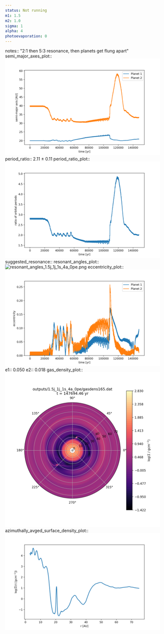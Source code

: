 ```yaml
---
status: Not running
m1: 1.5
m2: 1.0
sigma: 1
alpha: 4
photoevaporation: 0
---
```


notes:: "2:1 then 5:3 resonance, then planets get flung apart"
semi_major_axes_plot:: ![semi_major_axes_1.5j_1j_1s_4a_0pe.png](plots/semi_major_axes/semi_major_axes_1.5j_1j_1s_4a_0pe.png)
period_ratio:: 2.11 ± 0.11
period_ratio_plot:: ![period_ratio_1.5j_1j_1s_4a_0pe.png](plots/period_ratio/period_ratio_1.5j_1j_1s_4a_0pe.png)
suggested_resonance:: 
resonant_angles_plot:: ![resonant_angles_1.5j_1j_1s_4a_0pe.png](plots/resonant_angles/resonant_angles_1.5j_1j_1s_4a_0pe.png)
eccentricity_plot:: ![eccentricity_1.5j_1j_1s_4a_0pe.png](plots/eccentricity/eccentricity_1.5j_1j_1s_4a_0pe.png)
e1:: 0.050
e2:: 0.018
gas_density_plot:: ![gas_density_1.5j_1j_1s_4a_0pe.png](plots/gas_density/gas_density_1.5j_1j_1s_4a_0pe.png)
azimuthally_avged_surface_density_plot:: ![azimuthally_avged_surface_density_1.5j_1j_1s_4a_0pe.png](plots/azimuthally_avged_surface_density/azimuthally_avged_surface_density_1.5j_1j_1s_4a_0pe.png)
